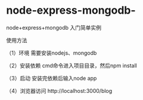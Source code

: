 # node-express-mongodb-
node+express+mongodb 入门简单实例

使用方法

（1）环境
需要安装nodejs、mongodb

（2）安装依赖
cmd命令进入项目目录，然后npm install

（3）启动
安装完依赖后输入node app

（4）浏览器访问 http://localhost:3000/blog

